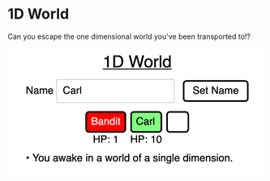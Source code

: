 # 1D World

Can you escape the one dimensional world you've been transported to!?

<img src="https://raw.githubusercontent.com/wolfadex/basic-rpg/master/game_start.png">
